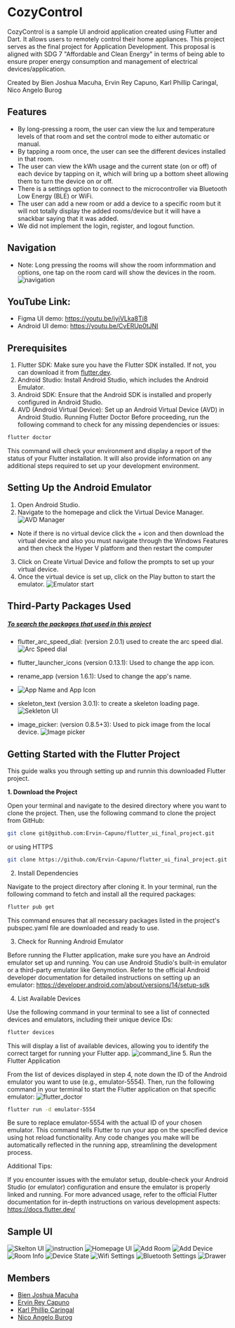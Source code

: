 # CozyControl

CozyControl is a sample UI android application created using Flutter and Dart. It allows users to remotely control their home appliances. This project serves as the final project for Application Development. This proposal is aligned with SDG 7 "Affordable and Clean Energy" in terms of being able to ensure proper energy consumption and management of electrical devices/application.

Created by Bien Joshua Macuha, Ervin Rey Capuno, Karl Phillip Caringal, Nico Angelo Burog

## Features
- By long-pressing a room, the user can view the lux and temperature levels of that room and set the control mode to either automatic or manual.
- By tapping a room once, the user can see the different devices installed in that room.
- The user can view the kWh usage and the current state (on or off) of each device by tapping on it, which will bring up a bottom sheet allowing them to turn the device on or off.
- There is a settings option to connect to the microcontroller via Bluetooth Low Energy (BLE) or WiFi.
- The user can add a new room or add a device to a specific room but it will not totally display the added rooms/device but it will have a snackbar saying that it was added.
- We did not implement the login, register, and logout function.

## Navigation
- Note: Long pressing the rooms will show the room informmation and options, one tap on the room card will show the devices in the room.
![navigation](https://github.com/user-attachments/assets/f67e0c16-89b4-43d0-822f-a284e8ecc911)

## YouTube Link: 
- Figma UI demo: https://youtu.be/iyiVLka8Ti8
- Android UI demo: https://youtu.be/CvERUp0tJNI

## Prerequisites
1. Flutter SDK: Make sure you have the Flutter SDK installed. If not, you can download it from [flutter.dev](https://docs.flutter.dev/get-started/install).
2. Android Studio: Install Android Studio, which includes the Android Emulator.
3. Android SDK: Ensure that the Android SDK is installed and properly configured in Android Studio.
4. AVD (Android Virtual Device): Set up an Android Virtual Device (AVD) in Android Studio.
Running Flutter Doctor
Before proceeding, run the following command to check for any missing dependencies or issues:
```bash
flutter doctor
```
This command will check your environment and display a report of the status of your Flutter installation. It will also provide information on any additional steps required to set up your development environment.

## Setting Up the Android Emulator
1. Open Android Studio.
2. Navigate to the homepage and click the Virtual Device Manager.
![AVD Manager](/img/readme_image/avd_manager.png)
- Note if there is no virtual device click the + icon and then download the virtual device and also you must navigate through the Windows Features and then check the Hyper V platform and then restart the computer
3. Click on Create Virtual Device and follow the prompts to set up your virtual device.
4. Once the virtual device is set up, click on the Play button to start the emulator.
![Emulator start](/img/readme_image/start.png)


## Third-Party Packages Used
##### [To search the packages that used in this project](https://pub.dev/)
- flutter_arc_speed_dial: (version 2.0.1) used to create the arc speed dial.
![Arc Speed dial](img/readme_image/arc_speed_dial.png)

- flutter_launcher_icons (version 0.13.1): Used to change the app icon.
- rename_app (version 1.6.1): Used to change the app's name.
- ![App Name and App Icon](img/readme_image/app_icon_and_app_name.png)

- skeleton_text (version 3.0.1): to create a skeleton loading page.
![Sekleton UI](img/readme_image/skeleton_ui.png)

- image_picker: (version 0.8.5+3): Used to pick image from the local device.
![Image picker](img/readme_image/image_picker.png)

## Getting Started with the Flutter Project
This guide walks you through setting up and runnin this downloaded Flutter project.

**1. Download the Project**

Open your terminal and navigate to the desired directory where you want to clone the project. Then, use the following command to clone the project from GitHub:

```bash
git clone git@github.com:Ervin-Capuno/flutter_ui_final_project.git
```
or using HTTPS
```Bash
git clone https://github.com/Ervin-Capuno/flutter_ui_final_project.git
```

2. Install Dependencies

Navigate to the project directory after cloning it. In your terminal, run the following command to fetch and install all the required packages:

```Bash
flutter pub get
```

This command ensures that all necessary packages listed in the project's pubspec.yaml file are downloaded and ready to use.

3. Check for Running Android Emulator

Before running the Flutter application, make sure you have an Android emulator set up and running. You can use Android Studio's built-in emulator or a third-party emulator like Genymotion. Refer to the official Android developer documentation for detailed instructions on setting up an emulator: https://developer.android.com/about/versions/14/setup-sdk

4. List Available Devices

Use the following command in your terminal to see a list of connected devices and emulators, including their unique device IDs:

```Bash
flutter devices
```

This will display a list of available devices, allowing you to identify the correct target for running your Flutter app.
![command_line](img/readme_image/flutter_command_line.png)
5. Run the Flutter Application

From the list of devices displayed in step 4, note down the ID of the Android emulator you want to use (e.g., emulator-5554). Then, run the following command in your terminal to start the Flutter application on that specific emulator:
![flutter_doctor](img/readme_image/flutter_devices.png)
```Bash
flutter run -d emulator-5554
```

Be sure to replace emulator-5554 with the actual ID of your chosen emulator. This command tells Flutter to run your app on the specified device using hot reload functionality. Any code changes you make will be automatically reflected in the running app, streamlining the development process.

Additional Tips:

If you encounter issues with the emulator setup, double-check your Android Studio (or emulator) configuration and ensure the emulator is properly linked and running.
For more advanced usage, refer to the official Flutter documentation for in-depth instructions on various development aspects: https://docs.flutter.dev/

## Sample UI
![Skelton UI](img/readme_image/skeleton_loading_ui.png)
![instruction](img/readme_image/instruction.png)
![Homepage UI](img/readme_image/Homepage.png)
![Add Room](img/readme_image/add_room.png)
![Add Device](img/readme_image/add_device.png)
![Room Info](img/readme_image/room_info.png)
![Device State](img/readme_image/device_state.png)
![Wifi Settings](img/readme_image/wifi_settings.png)
![Bluetooth Settings](img/readme_image/bluetooth_settings.png)
![Drawer](img/readme_image/drawer.png)



## Members
- [Bien Joshua Macuha](https://github.com/bienjoshuaa)
- [Ervin Rey Capuno](https://github.com/Ervin-Capuno)
- [Karl Phillip Caringal](https://github.com/caringalkarl)
- [Nico Angelo Burog](https://github.com/NicoAngeloBurog)